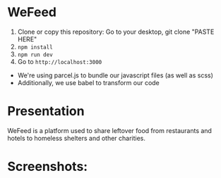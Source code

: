 # WeFeed

1. Clone or copy this repository:
       Go to your desktop, git clone "PASTE HERE"
2. `npm install`
3. `npm run dev`
4. Go to `http://localhost:3000`

-   We're using parcel.js to bundle our javascript files (as well as scss)
-   Additionally, we use babel to transform our code

# Presentation

WeFeed is a platform used to share leftover food from restaurants and hotels to homeless shelters and other charities.

# Screenshots:

